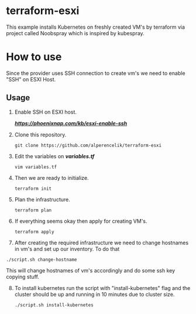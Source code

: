 # terraform-esxi

This example installs Kubernetes on freshly created VM's by terraform via project called Noobspray which is inspired by kubespray.

# How to use

Since the provider uses SSH connection to create vm's we need to enable "SSH" on ESXI Host.

## Usage

1. Enable SSH on ESXI host.
  
      ***https://phoenixnap.com/kb/esxi-enable-ssh***

2. Clone this repository.

    `git clone https://github.com/alperencelik/terraform-esxi`

3. Edit the variables on ***variables.tf***

   `vim variables.tf`
    
4. Then we are ready to initialize.

   `terraform init`
    
5. Plan the infrastructure.

   `terraform plan`
  
6. If everything seems okay then apply for creating VM's.

   `terraform apply`

7. After creating the required infrastructure we need to change hostnames in vm's and set up our inventory. To do that 

  `./script.sh change-hostname`

   This will change hostnames of vm's accordingly and do some ssh key copying stuff.

8. To install kubernetes run the script with "install-kubernetes" flag and the cluster should be up and running in 10 minutes due to cluster size.

    `./script.sh install-kubernetes`



